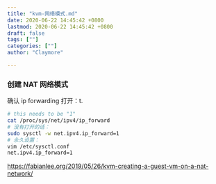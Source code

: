 ```yaml
---
title: "kvm-网络模式.md"
date: 2020-06-22 14:45:42 +0800
lastmod: 2020-06-22 14:45:42 +0800
draft: false
tags: [""]
categories: [""]
author: "Claymore"

---
```





### 创建  NAT 网络模式

确认 ip forwarding 打开：t.

```sh
# this needs to be "1"
cat /proc/sys/net/ipv4/ip_forward
# 没有打开的话：
sudo sysctl -w net.ipv4.ip_forward=1
# 永久设置：
vim /etc/sysctl.conf
net.ipv4.ip_forward=1
```

https://fabianlee.org/2019/05/26/kvm-creating-a-guest-vm-on-a-nat-network/